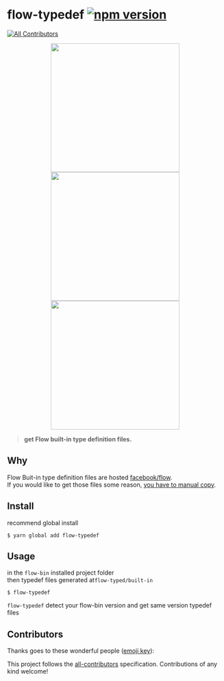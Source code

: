 # flow-typedef  [![npm version](https://badge.fury.io/js/flow-typedef.svg)](https://badge.fury.io/js/flow-typedef)
[![All Contributors](https://img.shields.io/badge/all_contributors-0-orange.svg?style=flat-square)](#contributors)

<p align="center">
<img src="https://raw.githubusercontent.com/ryota-murakami/flow-typedef/master/img/Screen%20Shot%202018-10-10%20at%200.05.17.png" height="300"/>

<img src="https://raw.githubusercontent.com/ryota-murakami/flow-typedef/master/img/Screen%20Shot%202018-10-10%20at%200.00.45.png" height="300" />

<img src="https://raw.githubusercontent.com/ryota-murakami/flow-typedef/master/img/Screen%20Shot%202018-10-10%20at%200.01.01.png" height="300" />
<p/>

> **get Flow built-in type definition files.**

## Why
Flow Buit-in type definition files are hosted [facebook/flow](https://github.com/facebook/flow/tree/master/lib).  
If you would like to get those files some reason, [you have to manual copy](https://github.com/facebook/flow/issues/922#issuecomment-146940723).  

## Install
recommend global install
```
$ yarn global add flow-typedef
```

## Usage
in the `flow-bin` installed project folder  
then typedef files generated at`flow-typed/built-in`
```
$ flow-typedef
```

`flow-typedef` detect your flow-bin version and get same version typedef files

## Contributors

Thanks goes to these wonderful people ([emoji key](https://github.com/kentcdodds/all-contributors#emoji-key)):

<!-- ALL-CONTRIBUTORS-LIST:START - Do not remove or modify this section -->
<!-- prettier-ignore -->
<!-- ALL-CONTRIBUTORS-LIST:END -->

This project follows the [all-contributors](https://github.com/kentcdodds/all-contributors) specification. Contributions of any kind welcome!